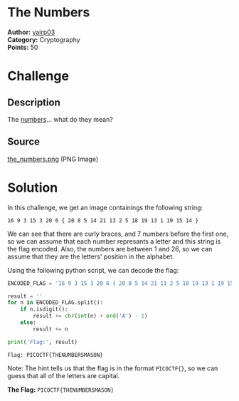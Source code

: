 # The Numbers

**Author:** [yairp03](https://github.com/yairp03)  
**Category:** Cryptography  
**Points:** 50

# Challenge

## Description

The [numbers](./the_numbers.png)... what do they mean?

## Source

[the_numbers.png](./the_numbers.png) (PNG Image)

# Solution

In this challenge, we get an image containings the following string:

```
16 9 3 15 3 20 6 { 20 8 5 14 21 13 2 5 18 19 13 1 19 15 14 }
```

We can see that there are curly braces, and 7 numbers before the first one, so we can assume that each number represants a letter and this string is the flag encoded. Also, the numbers are between 1 and 26, so we can assume that they are the letters' position in the alphabet.

Using the following python script, we can decode the flag:

```python
ENCODED_FLAG = '16 9 3 15 3 20 6 { 20 8 5 14 21 13 2 5 18 19 13 1 19 15 14 }'

result = ''
for n in ENCODED_FLAG.split():
    if n.isdigit():
        result += chr(int(n) + ord('A') - 1)
    else:
        result += n

print('Flag:', result)
```

```
Flag: PICOCTF{THENUMBERSMASON}
```

Note: The hint tells us that the flag is in the format `PICOCTF{}`, so we can guess that all of the letters are capital.

**The Flag:** `PICOCTF{THENUMBERSMASON}`
